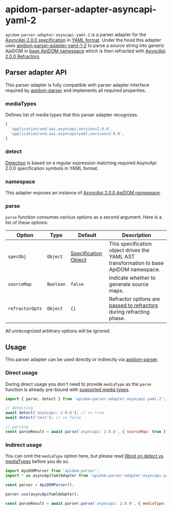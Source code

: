 # apidom-parser-adapter-asyncapi-yaml-2

`apidom-parser-adapter-asyncapi-yaml-2` is a parser adapter for the [AsyncApi 2.0.0 specification](https://github.com/asyncapi/spec/blob/master/spec/asyncapi.md) in [YAML format](https://yaml.org/spec/1.2/spec.html).
Under the hood this adapter uses [apidom-parser-adapter-yaml-1-2](https://github.com/swagger-api/apidom/tree/master/apidom/packages/apidom-parser-adapter-yaml-1-2)
to parse a source string into generic ApiDOM in [base ApiDOM namespace](https://github.com/swagger-api/apidom/tree/master/apidom/packages/apidom#base-namespace)
which is then refracted with [AsyncApi 2.0.0 Refractors](https://github.com/swagger-api/apidom/tree/master/apidom/packages/apidom-ns-asyncapi-2#refractors).

## Parser adapter API

This parser adapter is fully compatible with parser adapter interface required by [apidom-parser](https://github.com/swagger-api/apidom/tree/master/apidom/packages/apidom-parser#mounting-parser-adapters)
and implements all required properties.

### mediaTypes

Defines list of media types that this parser adapter recognizes.

```js
[
  'application/vnd.aai.asyncapi;version=2.0.0',
  'application/vnd.aai.asyncapi+yaml;version=2.0.0',
]
```

### detect

[Detection](https://github.com/swagger-api/apidom/blob/master/apidom/packages/apidom-parser-adapter-asyncapi-yaml-2/src/adapter.ts#L13) is based on a regular expression matching required AsyncApi 2.0.0 specification symbols in YAML format.

### namespace

This adapter exposes an instance of [AsyncApi 2.0.0 ApiDOM namespace](https://github.com/swagger-api/apidom/tree/master/apidom/packages/apidom-ns-asyncapi-2#asyncapi-200-namespace).

### parse

`parse` function consumes various options as a second argument. Here is a list of these options:

Option | Type | Default | Description
--- | --- | --- | ---
<a name="specObj"></a>`specObj` | `Object` | [Specification Object](https://github.com/swagger-api/apidom/blob/master/apidom/packages/apidom-parser-adapter-yaml-1-2/src/parser/specification.ts#L14) | This specification object drives the YAML AST transformation to base ApiDOM namespace.
<a name="sourceMap"></a>`sourceMap` | `Boolean` | `false` | Indicate whether to generate source maps.
<a name="refractorOpts"></a>`refractorOpts` | `Object` | `{}` | Refractor options are [passed to refractors](https://github.com/swagger-api/apidom/tree/master/apidom/packages/apidom-ns-asyncapi-2#refractor-plugins) during refracting phase.

All unrecognized arbitrary options will be ignored.

## Usage

This parser adapter can be used directly or indirectly via [apidom-parser](https://github.com/swagger-api/apidom/tree/master/apidom/packages/apidom-parser).

### Direct usage

During direct usage you don't need to provide `mediaType` as the `parse` function is already pre-bound
with [supported media types](#mediatypes).

```js
import { parse, detect } from 'apidom-parser-adapter-asyncapi-yaml-2';

// detecting
await detect('asyncapi: 2.0.0'); // => true
await detect('test'); // => false

// parsing
const parseResult = await parse('asyncapi: 2.0.0', { sourceMap: true });
```

### Indirect usage

You can omit the `mediaType` option here, but please read [Word on detect vs mediaTypes](https://github.com/swagger-api/apidom/tree/master/apidom/packages/apidom-parser#word-on-detect-vs-mediatypes) before you do so.

```js
import ApiDOMParser from 'apidom-parser';
import * as asyncApiYamlAdapter from 'apidom-parser-adapter-asyncapi-yaml-2';

const parser = ApiDOMParser();

parser.use(asyncApiYamlAdapter);

const parseResult = await parser.parse('asyncapi: 2.0.0', { mediaType: asyncApiYamlAdapter.mediaTypes[0] });
```
